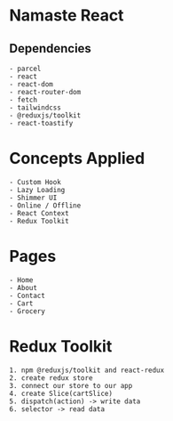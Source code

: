 # Namaste React

## Dependencies

    - parcel
    - react
    - react-dom
    - react-router-dom
    - fetch
    - tailwindcss
    - @reduxjs/toolkit
    - react-toastify

# Concepts Applied

    - Custom Hook
    - Lazy Loading
    - Shimmer UI
    - Online / Offline
    - React Context
    - Redux Toolkit

# Pages

    - Home
    - About
    - Contact
    - Cart
    - Grocery

# Redux Toolkit

    1. npm @reduxjs/toolkit and react-redux
    2. create redux store
    3. connect our store to our app
    4. create Slice(cartSlice)
    5. dispatch(action) -> write data
    6. selector -> read data
